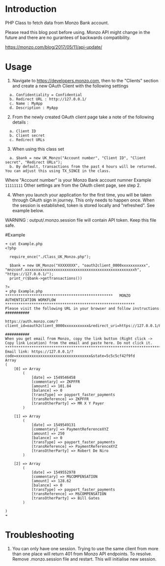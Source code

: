 # Introduction

PHP Class to fetch data from Monzo Bank account.

Please read this blog post before using. Monzo API might change in the future and there are no gurantees of backwards compatibility.

https://monzo.com/blog/2017/05/11/api-update/

# Usage

1. Navigate to https://developers.monzo.com, then to the "Clients" section and create a new OAuth Client with the following settings
```
  a. Confidentiality = Confidential
  b. Redirect URL : http://127.0.0.1/
  c. Name : MyApp
  d. Description : MyApp
```
2. From the newly created OAuth client page take a note of the following details :
```
  a. Client ID
  b. Client secret
  c. Redirect URLs
```
3. When using this class set
```
  a. $bank = new UK_Monzo("Account number", "Client ID", "Client secret", "Redirect URLs");
  b. By default, transactions from the past 4 hours will be returned. You can adjust this using TX_SINCE in the class. 
```
  Where "Account number" is your Monzo Bank account numner Example `11111111`
  Other settings are from the OAuth client page, see step 2.

4. When you launch your application for the first time, you will be taken through OAuth sign in journey. This only needs to happen once. When the session is established, token is stored locally and "refreshed". See example below.

WARNING :  output/.monzo.session file will contain API token. Keep this file safe.

#Example

```
➜ cat Example.php
<?php

  require_once("./Class_UK_Monzo.php");

  $bank = new UK_Monzo("XXXXXXXX", "oauth2client_0000xxxxxxxxxxx", "mnzconf.xxxxxxxxxxxxxxxxxxxxxxxxxxxxxxxxxxxxxxxxxxxxxxxxxxh", "https://127.0.0.1/");
  print_r($bank->getTransactions())

?>
➜ php Example.php
*************************************************   MONZO AUTHENTICATION WORKFLOW ***********************************************************
Please visit the following URL in your browser and follow instructions
###########

https://auth.monzo.com/?client_id=oauth2client_0000xxxxxxxxxxx&redirect_uri=https://127.0.0.1/&response_type=code&state=5c5c5cf42f9fd

###########
When you get email from Monzo, copy the link button (Right click -> Copy link Location) from the email and paste here. Do not click it.
*********************************************************************************************************************************************
Email link: https://127.0.0.1/?code=xxxxxxxxxxxxxxxxxxxxxxxxxxxxxxxxxx&state=5c5c5cf42f9fd
Array
(
    [0] => Array
        (
            [date] => 1549546458
            [commentary] => ZKPFFR
            [amount] => 101.84
            [balance] => 0
            [transType] => payport_faster_payments
            [transReference] => ZKPFFR
            [transOtherParty] => MR X Y Payer
        )

    [1] => Array
        (
            [date] => 1549549131
            [commentary] => PaymentReferenceXYZ
            [amount] => 250
            [balance] => 0
            [transType] => payport_faster_payments
            [transReference] => PaymentReferenceXYZ
            [transOtherParty] => Robert De Niro
        )

    [2] => Array
        (
            [date] => 1549552978
            [commentary] => M$COMPENSATION
            [amount] => 128.62
            [balance] => 0
            [transType] => payport_faster_payments
            [transReference] => M$COMPENSATION
            [transOtherParty] => Bill Gates
        )

)
➜
```

# Troubleshooting

1. You can only have one session. Trying to use the same client from more than one place will return 401 from Monzo API endpoints.
   To resolve. Remove .monzo.session file and restart. This will initialise new session.

